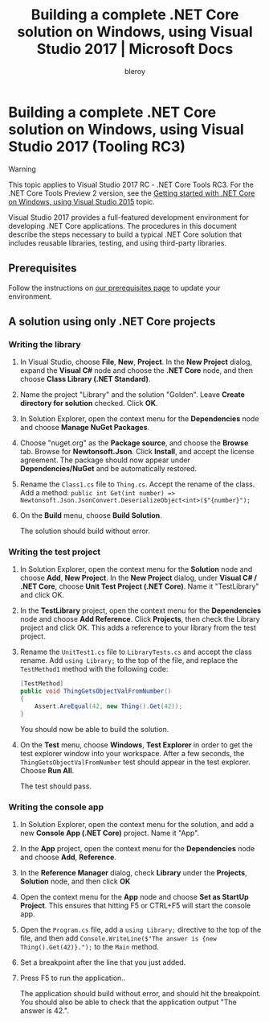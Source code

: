 ﻿---
title: Building a complete .NET Core solution on Windows, using Visual Studio 2017 | Microsoft Docs
description: Building a complete .NET Core solution on Windows, using Visual Studio 2017
keywords: .NET, .NET Core
author: bleroy
ms.author: mairaw
ms.date: 11/16/2016
ms.topic: article
ms.prod: .net-core
ms.devlang: dotnet
ms.assetid: ba7e082c-a7c8-431e-a342-f67734b660f6
---

# Building a complete .NET Core solution on Windows, using Visual Studio 2017 (Tooling RC3)

> [!WARNING]
> This topic applies to Visual Studio 2017 RC - .NET Core Tools RC3. For the .NET Core Tools Preview 2 version,
> see the [Getting started with .NET Core on Windows, using Visual Studio 2015](../../tutorials/using-on-windows.md) topic.

Visual Studio 2017 provides a full-featured development environment for developing .NET Core applications. The procedures in this document describe the steps necessary to build a typical .NET Core solution that includes reusable libraries, testing, and using third-party libraries. 

## Prerequisites

Follow the instructions on [our prerequisites page](../windows-prerequisites.md) to update your environment.

## A solution using only .NET Core projects

### Writing the library

1. In Visual Studio, choose **File**, **New**, **Project**. In the **New Project** dialog, expand the **Visual C#** node and choose the **.NET Core** node, and then choose **Class Library (.NET Standard)**. 

2. Name the project "Library" and the solution "Golden". Leave **Create directory for solution** checked. Click **OK**.

3. In Solution Explorer, open the context menu for the **Dependencies** node and choose **Manage NuGet Packages**.

4. Choose "nuget.org" as the **Package source**, and choose the **Browse** tab. Browse for **Newtonsoft.Json**. Click **Install**, and accept the license agreement. The package should now appear under **Dependencies/NuGet** and be automatically restored.

5. Rename the `Class1.cs` file to `Thing.cs`. Accept the rename of the class. Add a method: `public int Get(int number) => Newtonsoft.Json.JsonConvert.DeserializeObject<int>($"{number}");`

7. On the **Build** menu, choose **Build Solution**.

   The solution should build without error.

### Writing the test project

1. In Solution Explorer, open the context menu for the **Solution** node and choose **Add**, **New Project**. In the **New Project** dialog, under **Visual C# / .NET Core**, choose **Unit Test Project (.NET Core)**. Name it "TestLibrary" and click OK. 

2. In the **TestLibrary** project, open the context menu for the **Dependencies** node and choose **Add Reference**. Click **Projects**, then check the Library project and click OK. This adds a reference to your library from the test project.

3. Rename the `UnitTest1.cs` file to `LibraryTests.cs` and accept the class rename. Add `using Library;` to the top of the file, and replace the `TestMethod1` method with the following code:
    ```csharp
    [TestMethod]
    public void ThingGetsObjectValFromNumber()
    {
        Assert.AreEqual(42, new Thing().Get(42));
    }
    ```

   You should now be able to build the solution. 
   
4. On the **Test** menu, choose **Windows**, **Test Explorer** in order to get the test explorer window into your workspace. After a few seconds, the `ThingGetsObjectValFromNumber` test should appear in the test explorer. Choose **Run All**.
   
   The test should pass.

### Writing the console app

1. In Solution Explorer, open the context menu for the solution, and add a new **Console App (.NET Core)** project. Name it "App".

2. In the **App** project, open the context menu for the **Dependencies** node and choose **Add**,  **Reference**. 

3. In the **Reference Manager** dialog, check **Library** under the **Projects**, **Solution** node, and then click **OK**

6. Open the context menu for the **App** node and choose **Set as StartUp Project**. This ensures that hitting F5 or CTRL+F5 will start the console app.

7. Open the `Program.cs` file, add a `using Library;` directive to the top of the file, and then add `Console.WriteLine($"The answer is {new Thing().Get(42)}.");` to the `Main` method.

8. Set a breakpoint after the line that you just added.

9. Press F5 to run the application..

   The application should build without error, and should hit the breakpoint. You should also be able to check that the application output "The answer is 42.".
